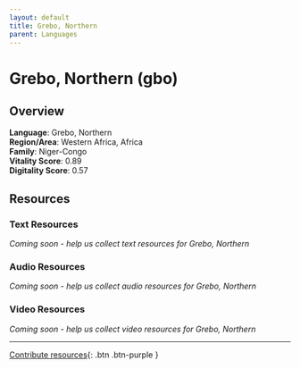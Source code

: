 ```yaml
---
layout: default
title: Grebo, Northern
parent: Languages
---
```


# Grebo, Northern (gbo)

## Overview

**Language**: Grebo, Northern  
**Region/Area**: Western Africa, Africa  
**Family**: Niger-Congo  
**Vitality Score**: 0.89  
**Digitality Score**: 0.57  

## Resources

### Text Resources
*Coming soon - help us collect text resources for Grebo, Northern*

### Audio Resources
*Coming soon - help us collect audio resources for Grebo, Northern*

### Video Resources
*Coming soon - help us collect video resources for Grebo, Northern*

---

[Contribute resources](https://fairtrain.github.io/){: .btn .btn-purple }
